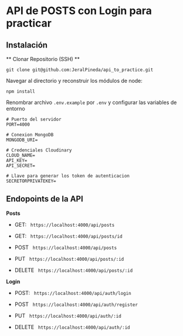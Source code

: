 # API de POSTS con Login para practicar

## Instalación

** Clonar Repositorio (SSH) **

```
git clone git@github.com:JeralPineda/api_to_practice.git

```

Navegar al directorio y reconstruir los módulos de node:

```
npm install

```

Renombrar archivo `.env.example` por `.env` y configurar las variables de entorno

```
# Puerto del servidor
PORT=4000

# Conexion MongoDB
MONGODB_URI=

# Credenciales Cloudinary
CLOUD_NAME=
API_KEY=
API_SECRET=

# Llave para generar los token de autenticacion
SECRETORPRIVATEKEY=

```

## Endopoints de la API

**Posts**

- GET: ` https://localhost:4000/api/posts`

- GET: ` https://localhost:4000/api/posts/id`

- POST ` https://localhost:4000/api/posts`

- PUT ` https://localhost:4000/api/posts/:id`

- DELETE ` https://localhost:4000/api/posts/:id`

**Login**

- POST: ` https://localhost:4000/api/auth/login`

- POST ` https://localhost:4000/api/auth/register`

- PUT ` https://localhost:4000/api/auth/:id`

- DELETE ` https://localhost:4000/api/auth/:id`
